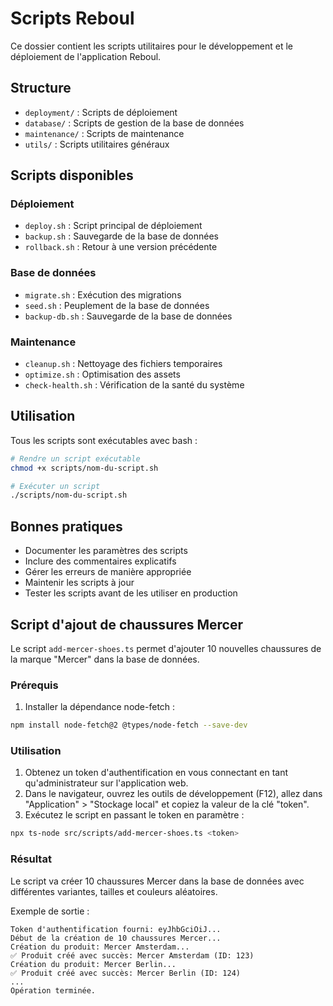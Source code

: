 # Scripts Reboul

Ce dossier contient les scripts utilitaires pour le développement et le déploiement de l'application Reboul.

## Structure

- `deployment/` : Scripts de déploiement
- `database/` : Scripts de gestion de la base de données
- `maintenance/` : Scripts de maintenance
- `utils/` : Scripts utilitaires généraux

## Scripts disponibles

### Déploiement
- `deploy.sh` : Script principal de déploiement
- `backup.sh` : Sauvegarde de la base de données
- `rollback.sh` : Retour à une version précédente

### Base de données
- `migrate.sh` : Exécution des migrations
- `seed.sh` : Peuplement de la base de données
- `backup-db.sh` : Sauvegarde de la base de données

### Maintenance
- `cleanup.sh` : Nettoyage des fichiers temporaires
- `optimize.sh` : Optimisation des assets
- `check-health.sh` : Vérification de la santé du système

## Utilisation

Tous les scripts sont exécutables avec bash :

```bash
# Rendre un script exécutable
chmod +x scripts/nom-du-script.sh

# Exécuter un script
./scripts/nom-du-script.sh
```

## Bonnes pratiques

- Documenter les paramètres des scripts
- Inclure des commentaires explicatifs
- Gérer les erreurs de manière appropriée
- Maintenir les scripts à jour
- Tester les scripts avant de les utiliser en production

## Script d'ajout de chaussures Mercer

Le script `add-mercer-shoes.ts` permet d'ajouter 10 nouvelles chaussures de la marque "Mercer" dans la base de données.

### Prérequis

1. Installer la dépendance node-fetch :
```bash
npm install node-fetch@2 @types/node-fetch --save-dev
```

### Utilisation

1. Obtenez un token d'authentification en vous connectant en tant qu'administrateur sur l'application web.
2. Dans le navigateur, ouvrez les outils de développement (F12), allez dans "Application" > "Stockage local" et copiez la valeur de la clé "token".
3. Exécutez le script en passant le token en paramètre :

```bash
npx ts-node src/scripts/add-mercer-shoes.ts <token>
```

### Résultat

Le script va créer 10 chaussures Mercer dans la base de données avec différentes variantes, tailles et couleurs aléatoires.

Exemple de sortie :
```
Token d'authentification fourni: eyJhbGciOiJ...
Début de la création de 10 chaussures Mercer...
Création du produit: Mercer Amsterdam...
✅ Produit créé avec succès: Mercer Amsterdam (ID: 123)
Création du produit: Mercer Berlin...
✅ Produit créé avec succès: Mercer Berlin (ID: 124)
...
Opération terminée.
``` 